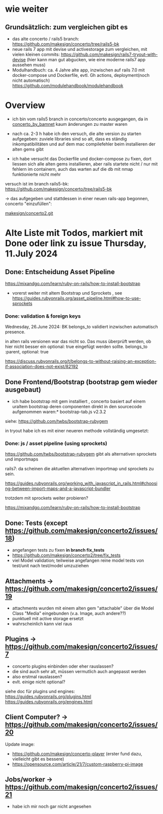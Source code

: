 # wie weiter



## Grundsätzlich: zum vergleichen gibt es

- das alte concerto / rails5 branch: https://github.com/makesign/concerto/tree/rails5-bk
- neue rails 7 app mit devise und activestorage zum vergleichen, mit vielen kleinen commits: https://github.com/makesign/rails7-tryout-with-devise
(hier kann man gut abgucken, wie eine moderne rails7 app aussehen muss)
- Modulhandbuch: ca. 4 Jahre alte app, inzwischen auf rails 7.0 mit docker-compose und Dockerfile, evtl. Gh actions, deployment(noch nicht automatisch)
https://github.com/modulehandbook/modulehandbook



# Overview
- ich bin vom rails5 branch in concerto/concerto ausgegangen, da in [concerto_by_bamnet](https://github.com/makesign/concerto_by_bamnet) kaum änderungen zu master waren

- nach ca. 2-3 h habe ich den versuch, die alte version zu starten aufgegeben: zuviele libraries sind so alt, dass es ständig inkompatibilitäten und auf dem mac compilefehler beim installieren der alten gems gibt
- ich habe versucht das Dockerfile und docker-compose zu fixen, dort liessen sich alle alten gems installieren, aber rails startete nicht / nur mit fehlern im containern, auch das warten auf die db mit nmap funktionierte nicht mehr 

versuch ist im branch rails5-bk:  https://github.com/makesign/concerto/tree/rails5-bk

-> das aufgegeben und stattdessen in einer neuen rails-app begonnen, concerto "einzufüllen":

[makesign/concerto2.git](https://github.com/makesign/concerto2)

# Alte Liste mit Todos, markiert mit Done oder link zu issue Thursday, 11.July 2024 
## Done: Entscheidung Asset Pipeline 

https://mixandgo.com/learn/ruby-on-rails/how-to-install-bootstrap

- vorerst weiter mit altem Bootstrap und Sprockets , see
https://guides.rubyonrails.org/asset_pipeline.html#how-to-use-sprockets

### Done: validation & foreign keys

Wednesday, 26.June 2024: BK
belongs_to validiert inzwischen automatisch presence.

in alten rails versionen war das nicht so. Das muss überprüft werden, ob hier nicht besser
ein optional: true eingefügt werden sollte.
belongs_to :parent, optional: true

https://discuss.rubyonrails.org/t/belongs-to-without-raising-an-exception-if-association-does-not-exist/82192



## Done Frontend/Bootstrap (bootstrap gem wieder ausgebaut)
- ich habe bootstrap mit gem installiert , concerto basiert auf einem uraltem bootstrap deren componenten direkt in den sourcecode aufgenommen waren:* bootstrap-tab.js v2.3.2

siehe: 
https://github.com/twbs/bootstrap-rubygem

in tryout habe ich es mit einer neueren methode vollständig umgesetzt:

### Done: js / asset pipeline (using sprockets)

https://github.com/twbs/bootstrap-rubygem
gibt als alternativen sprockets und importmaps

rails7:
da scheinen die aktuellen alternativen importmap und sprockets zu sein.

https://guides.rubyonrails.org/working_with_javascript_in_rails.html#choosing-between-import-maps-and-a-javascript-bundler

trotzdem mit sprockets weiter probieren?

https://mixandgo.com/learn/ruby-on-rails/how-to-install-bootstrap

## Done: Tests (except https://github.com/makesign/concerto2/issues/18)

- angefangen tests zu fixen **in branch fix_tests**
- https://github.com/makesign/concerto2/tree/fix_tests
- viel Model validation; teilweise angefangen reine model tests von test/unit nach test/model umzuziehen

## Attachments -> https://github.com/makesign/concerto2/issues/19
- attachments wurden mit einem alten gem "attachable" über
die Model Class "Media" eingebunden (v.a. Image, auch andere??)
- punktuell mit active storage ersetzt
- wahrscheinlich kann viel raus

## Plugins -> https://github.com/makesign/concerto2/issues/7
- concerto plugins einbinden oder eher rauslassen?
- die sind auch sehr alt, müssen vermutlich auch angepasst werden
- also erstmal rauslassen?
- evlt. einige nicht optional?

siehe doc für plugins und engines:
https://guides.rubyonrails.org/plugins.html
https://guides.rubyonrails.org/engines.html

## Client Computer? -> https://github.com/makesign/concerto2/issues/20
Update image: 
- https://github.com/makesign/concerto-player
(erster fund dazu, vielleicht gibt es bessere)
- https://opensource.com/article/21/7/custom-raspberry-pi-image


## Jobs/worker -> https://github.com/makesign/concerto2/issues/21
- habe ich mir noch gar nicht angesehen




